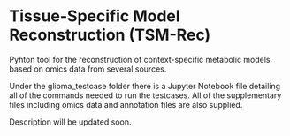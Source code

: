 # Tissue-Specific Model Reconstruction (TSM-Rec)
Pyhton tool for the reconstruction of context-specific metabolic models based on omics data from several sources.

Under the glioma_testcase folder there is a Jupyter Notebook file detailing all of the commands needed to run the testcases. All of the supplementary files including omics data and annotation files are also supplied.

Description will be updated soon.
